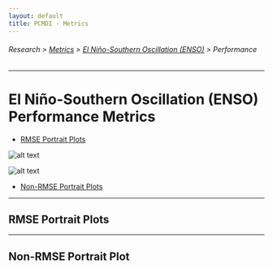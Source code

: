 ```yaml
---
layout: default
title: PCMDI - Metrics
---
```

###### Research > [Metrics][Metrics] > [El Niño-Southern Oscillation (ENSO)][description_enso] > Performance
---

# El Niño-Southern Oscillation (ENSO) Performance Metrics

- [RMSE Portrait Plots](#rmse)

![alt text]({{site.baseurl}}/research/metrics/enso/ENSO_perf_cmip_5and6_Rmse_PP_SidebySide_annotated.png)

![alt text](https://raw.githubusercontent.com/username/projectname/branch/path/to/img.png)

- [Non-RMSE Portrait Plots](#nonrmse)

---

## <a name="rmse"></a>RMSE Portrait Plots

---
## <a name="nonrmse"></a> Non-RMSE Portrait Plot



[Metrics]:{{site.baseurl}}/research/metrics/index.html
[description_enso]: {{site.baseurl}}/research/metrics/plot_description_enso.html
[rmse]: {{site.baseurl}}/research/metrics/enso/ENSO_perf_cmip_5and6_Rmse_PP_SidebySide_annotated.png
[nonrmse]: {{site.baseurl}}/research/metrics/enso/ENSO_perf_cmip_5and6_nonRmse_PP_SidebySide_annotated.png


